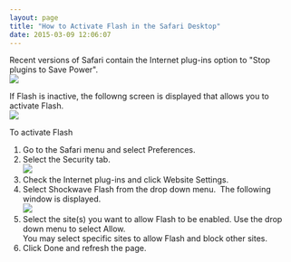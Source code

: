 ```yaml
---
layout: page
title: "How to Activate Flash in the Safari Desktop"
date: 2015-03-09 12:06:07
---
```


Recent versions of Safari contain the Internet plug-ins option to "Stop plugins to Save Power".  
<img src="{{site.url}}/assets/2185">

If Flash is inactive, the followng screen is displayed that allows you to activate Flash.  
<img src="{{site.url}}/assets/2188">

<p class="mce-procedure">
  To activate Flash
</p>

1.  Go to the Safari menu and select Preferences.
2.  Select the Security tab.  
    <img src="{{site.url}}/assets/2186">
3.  Check the Internet plug-ins and click Website Settings.
4.  Select Shockwave Flash from the drop down menu.  The following window is displayed.  
    <img src="{{site.url}}/assets/2187">
5.  Select the site(s) you want to allow Flash to be enabled. Use the drop down menu to select Allow.  
    You may select specific sites to allow Flash and block other sites.
6.  Click Done and refresh the page. 

 